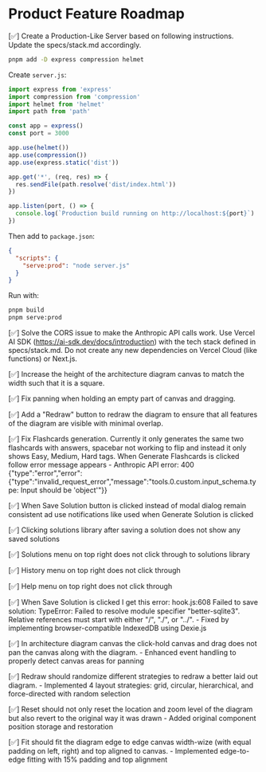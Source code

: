 # Product Feature Roadmap

[✅] Create a Production-Like Server based on following instructions. Update the specs/stack.md accordingly.

```bash
pnpm add -D express compression helmet
```

Create `server.js`:
```javascript
import express from 'express'
import compression from 'compression'
import helmet from 'helmet'
import path from 'path'

const app = express()
const port = 3000

app.use(helmet())
app.use(compression())
app.use(express.static('dist'))

app.get('*', (req, res) => {
  res.sendFile(path.resolve('dist/index.html'))
})

app.listen(port, () => {
  console.log(`Production build running on http://localhost:${port}`)
})
```

Then add to `package.json`:
```json
{
  "scripts": {
    "serve:prod": "node server.js"
  }
}
```

Run with:
```bash
pnpm build
pnpm serve:prod
```

[✅] Solve the CORS issue to make the Anthropic API calls work. Use Vercel AI SDK (https://ai-sdk.dev/docs/introduction) with the tech stack defined in specs/stack.md. Do not create any new dependencies on Vercel Cloud (like functions) or Next.js.

[✅] Increase the height of the architecture diagram canvas to match the width such that it is a square.

[✅] Fix panning when holding an empty part of canvas and dragging.

[✅] Add a "Redraw" button to redraw the diagram to ensure that all features of the diagram are visible with minimal overlap.

[✅] Fix Flashcards generation. Currently it only generates the same two flashcards with answers, spacebar not working to flip and instead it only shows Easy, Medium, Hard tags. When Generate Flashcards is clicked follow error message appears - Anthropic API error: 400 {"type":"error","error":{"type":"invalid_request_error","message":"tools.0.custom.input_schema.type: Input should be 'object'"}}

[✅] When Save Solution button is clicked instead of modal dialog remain consistent ad use notifications like used when Generate Solution is clicked

[✅] Clicking solutions library after saving a solution does not show any saved solutions

[✅] Solutions menu on top right does not click through to solutions library

[✅] History menu on top right does not click through

[✅] Help menu on top right does not click through

[✅] When Save Solution is clicked I get this error: hook.js:608 Failed to save solution: TypeError: Failed to resolve module specifier "better-sqlite3". Relative references must start with either "/", "./", or "../". - Fixed by implementing browser-compatible IndexedDB using Dexie.js

[✅] In architecture diagram canvas the click-hold canvas and drag does not pan the canvas along with the diagram. - Enhanced event handling to properly detect canvas areas for panning

[✅] Redraw should randomize different strategies to redraw a better laid out diagram. - Implemented 4 layout strategies: grid, circular, hierarchical, and force-directed with random selection

[✅] Reset should not only reset the location and zoom level of the diagram but also revert to the original way it was drawn - Added original component position storage and restoration

[✅] Fit should fit the diagram edge to edge canvas width-wize (with equal padding on left, right) and top aligned to canvas. - Implemented edge-to-edge fitting with 15% padding and top alignment